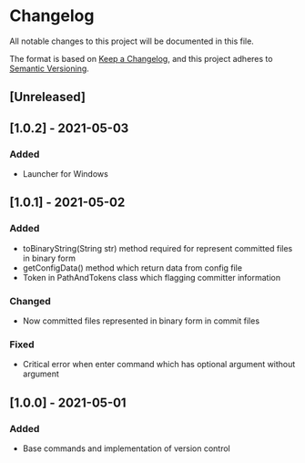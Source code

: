 # Changelog
All notable changes to this project will be documented in this file.

The format is based on [Keep a Changelog](https://keepachangelog.com/en/1.0.0/),
and this project adheres to [Semantic Versioning](https://semver.org/spec/v2.0.0.html).

## [Unreleased]

## [1.0.2] - 2021-05-03
### Added
- Launcher for Windows

## [1.0.1] - 2021-05-02
### Added
- toBinaryString(String str) method required for represent committed files in binary form
- getConfigData() method which return data from config file
- Token in PathAndTokens class which flagging committer information

### Changed
- Now committed files represented in binary form in commit files

### Fixed
- Critical error when enter command which has optional argument without argument

## [1.0.0] - 2021-05-01
### Added
- Base commands and implementation of version control 
